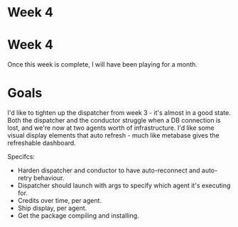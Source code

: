 # Week 4 

# Week 4 
Once this week is complete, I will have been playing for a month.

# Goals 

I'd like to tighten up the dispatcher from week 3 - it's almost in a good state. Both the dispatcher and the conductor struggle when a DB connection is lost, and we're now at two agents worth of infrastructure.
I'd like some visual display elements that auto refresh - much like metabase gives the refreshable dashboard.

Specifcs:
* Harden dispatcher and conductor to have auto-reconnect and auto-retry behaviour.
* Dispatcher should launch with args to specify which agent it's executing for.
* Credits over time, per agent.
* Ship display, per agent.
* Get the package compiling and installing.
 